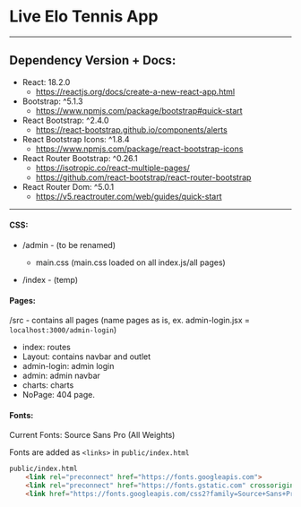 # Live Elo Tennis App
***

## Dependency Version + Docs:
+ React: 18.2.0
  - https://reactjs.org/docs/create-a-new-react-app.html
+ Bootstrap: ^5.1.3
  - https://www.npmjs.com/package/bootstrap#quick-start
+ React Bootstrap: ^2.4.0
  - https://react-bootstrap.github.io/components/alerts
+ React Bootstrap Icons: ^1.8.4
  - https://www.npmjs.com/package/react-bootstrap-icons
+ React Router Bootstrap: ^0.26.1
  - https://isotropic.co/react-multiple-pages/
  - https://github.com/react-bootstrap/react-router-bootstrap
+ React Router Dom: ^5.0.1
  - https://v5.reactrouter.com/web/guides/quick-start

* * *

#### CSS:
+ /admin - (to be renamed)
  - main.css (main.css loaded on all index.js/all pages)

+ /index - (temp)

#### Pages:
/src - contains all pages (name pages as is, ex. admin-login.jsx = `localhost:3000/admin-login`)
+ index: routes
+ Layout: contains navbar and outlet
+ admin-login: admin login
+ admin: admin navbar
+ charts: charts
+ NoPage: 404 page.

#### Fonts:
Current Fonts:
Source Sans Pro (All Weights)

Fonts are added as `<links>` in `public/index.html`
```html 
public/index.html
    <link rel="preconnect" href="https://fonts.googleapis.com">
    <link rel="preconnect" href="https://fonts.gstatic.com" crossorigin>
    <link href="https://fonts.googleapis.com/css2?family=Source+Sans+Pro:ital,wght@0,200;0,300;0,400;0,600;0,700;0,900;1,200;1,300;1,400;1,600;1,700;1,900&display=swap" rel="stylesheet"> 
```

